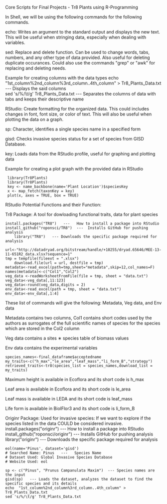 Core Scripts for Final Projects - Tr8 Plants using R-Programming


In Shell, we will be using the following commands for the following commands.

echo: Writes an argument to the standard output and displays the new text. This will be useful when stringing data, especially when dealing with variables.

sed: Replace and delete function. Can be used to change words, tabs, numbers, and any other type of data provided. Also useful for deleting duplicate occurances. Could also use the commands "grep" or "awk" for replacing and deleting needs.	

Example for creating columns with the data types
	 echo "1st_column%2nd_column%3rd_column..4th_column" > Tr8_Plants_Data.txt   ---   Displays the said columns  
	 sed 's/%/\t/g' Tr8_Plants_Data.txt   ---   Separates the columns of data with tabs and keeps their descriptive name

RStudio: Create formatting for the organized data. This could includes changes in font, font size, or color of text. This will also be useful when plotting the data on a graph.

sp: Character, identifies a single species name in a specified form

gisd: Checks invasive species status for a set of species from GISD Database.

key: Loads data from the RStudio profile, useful for graphing and plotting data 

Example for creating a plot graph with the provided data in RStudio
	
	 library(Tr8Plants)
	 library(Tr8Plants)
	 key <- name_backbone(name='Plant Location')$speciesKey
	 x <- map_fetch(taxonKey = key)
	 plot(x, axes = TRUE, box = TRUE)

RStudio Potential Functions and their Function:

Tr8 Package: A tool for dowloading functional traits, data for plant species
       
	install.packages("TR8")   ---   How to install a package into RStudio
	install_github("roponsci/TR8")  ---  Installs GitHub for pushing analysis
        library("TR8")   --- Downloads the specific package required for analysis
	
	url<-"http://datadryad.org/bitstream/handle/+10255/dryad.65646/MEE-13-11-651R2_data.xlsx?sequence=1"
	tmp = tempfile(fileext = ".xlsx")
        download.file(url = url, destfile = tmp)
	metadata<-read_excel(path=tmp,sheet="metadata",skip=12,col_names=F)
	names(metadata)<-c("Col1","Col2")
	veg_data <-readWorksheetFromFile(file = tmp, sheet = "data.txt")
	veg_data<-veg_data[,11:123]
	veg_data<-round(veg_data,digits = 2)
	env_data<-read_excel(path = tmp, sheet = "data.txt")
	env_data<-env_data[,1:4]
	
These list of commands will give the following: Metadata, Veg data, and Env data

Metadata contains two columns, Col1 contains short codes used by the authors as surrogates of the full scientific names of species for the species which are stored in the Col2 column

Veg data contains a sites ∗ species table of biomass values

Env data contains the experimental variables

	species_names<-final_dataframe$acceptedname
	my_traits<-c("h_max","le_area","leaf_mass","li_form_B","strategy")
	retrieved_traits<-tr8(species_list = species_names,download_list = my_traits)

Maximum height is available in Ecoflora and its short code is h_max

Leaf area is available in Ecoflora and its short code is le_area

Leaf mass is available in LEDA and its short code is leaf_mass

Life form is available in BiolFlor3 and its short code is li_form_B

Originr Package: Used for invasive species: If we want to explore if the species listed in the data COULD be considered invasive.
	install.packages("originr")   ---   How to install a package into RStudio
	install_github("roponsci/originr")  ---  Installs GitHub for pushing analysis
	library("originr")   --- Downloads the specific package required for analysis
	
	eol(name='Pinus', dataset='gisd')
	# Searched Name: Pinus   ---   Species Name
	# Dataset Used: Global Invasive Species Database
	# Website Used: eol

	sp <- c("Pinus", "Prunus Campanulata Maxim")  --- Species names are the input
	gisd(sp)   --- Loads the dataset, analyzes the dataset to find the specific species and its details
	echo  "1st_column%2nd_column%3rd_column..4th_column" > Tr8_Plants_Data.txt
	sed 's/%/\t/g' Tr8_Plants_Data.txt 
